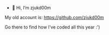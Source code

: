 - 👋 Hi, I’m zjukd00m

My old account is: https://github.com/zjukd00m

Go there to find how I've coded all this year :')
